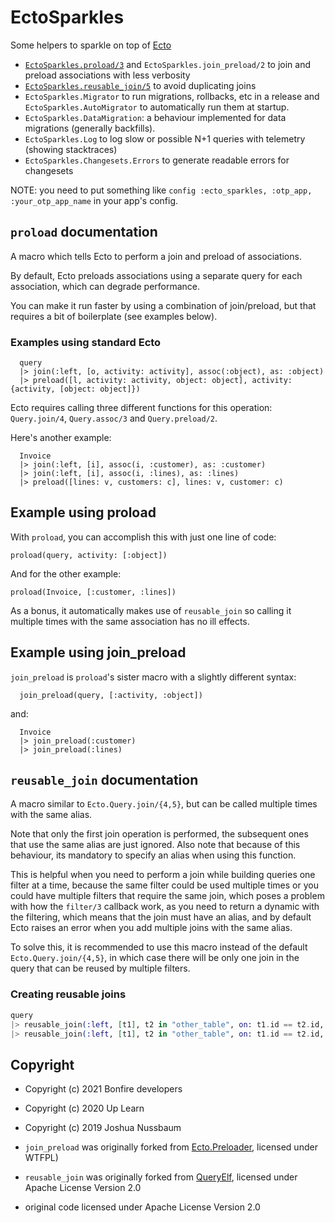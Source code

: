 # EctoSparkles

Some helpers to sparkle on top of [Ecto](https://hexdocs.pm/ecto/Ecto.html) 

- [`EctoSparkles.proload/3`](#proload-documentation) and `EctoSparkles.join_preload/2` to join and preload associations with less verbosity
- [`EctoSparkles.reusable_join/5`](#reusable_join-documentation) to avoid duplicating joins 
- `EctoSparkles.Migrator` to run migrations, rollbacks, etc in a release and `EctoSparkles.AutoMigrator` to automatically run them at startup.
- `EctoSparkles.DataMigration`: a behaviour implemented for data migrations (generally backfills).
- `EctoSparkles.Log` to log slow or possible N+1 queries with telemetry (showing stacktraces)
- `EctoSparkles.Changesets.Errors` to generate readable errors for changesets

NOTE: you need to put something like `config :ecto_sparkles, :otp_app, :your_otp_app_name` in your app's config.


## `proload` documentation

A macro which tells Ecto to perform a join and preload of associations.

By default, Ecto preloads associations using a separate query for each association, which can degrade performance.

You can make it run faster by using a combination of join/preload, but that requires a bit of boilerplate (see examples below).

### Examples using standard Ecto
```
  query
  |> join(:left, [o, activity: activity], assoc(:object), as: :object)
  |> preload([l, activity: activity, object: object], activity: {activity, [object: object]})
```

Ecto requires calling three different functions for this operation: `Query.join/4`, `Query.assoc/3` and `Query.preload/2`. 

Here's another example:

```
  Invoice
  |> join(:left, [i], assoc(i, :customer), as: :customer)
  |> join(:left, [i], assoc(i, :lines), as: :lines)
  |> preload([lines: v, customers: c], lines: v, customer: c)
```

## Example using proload

With `proload`, you can accomplish this with just one line of code:

```
proload(query, activity: [:object])
```

And for the other example:
```
proload(Invoice, [:customer, :lines])
```

As a bonus, it automatically makes use of `reusable_join` so calling it multiple times with the same association has no ill effects.

## Example using join_preload

`join_preload` is `proload`'s sister macro with a slightly different syntax:

```
  join_preload(query, [:activity, :object])
```

and:
```
  Invoice
  |> join_preload(:customer)
  |> join_preload(:lines)
```


## `reusable_join` documentation

A macro similar to `Ecto.Query.join/{4,5}`, but can be called multiple times 
with the same alias.

Note that only the first join operation is performed, the subsequent ones that use the same alias
are just ignored. Also note that because of this behaviour, its mandatory to specify an alias when
using this function.

This is helpful when you need to perform a join while building queries one filter at a time,
because the same filter could be used multiple times or you could have multiple filters that
require the same join, which poses a problem with how the `filter/3` callback work, as you
need to return a dynamic with the filtering, which means that the join must have an alias,
and by default Ecto raises an error when you add multiple joins with the same alias.

To solve this, it is recommended to use this macro instead of the default `Ecto.Query.join/{4,5}`,
in which case there will be only one join in the query that can be reused by multiple filters.

### Creating reusable joins

```elixir
query
|> reusable_join(:left, [t1], t2 in "other_table", on: t1.id == t2.id, as: :other_a)
|> reusable_join(:left, [t1], t2 in "other_table", on: t1.id == t2.id, as: :other_b)
```


## Copyright 

- Copyright (c) 2021 Bonfire developers
- Copyright (c) 2020 Up Learn
- Copyright (c) 2019 Joshua Nussbaum 

- `join_preload` was originally forked from [Ecto.Preloader](https://github.com/joshnuss/ecto_preloader), licensed under WTFPL)
- `reusable_join` was originally forked from [QueryElf](https://gitlab.com/up-learn-uk/query-elf), licensed under Apache License Version 2.0
- original code licensed under Apache License Version 2.0